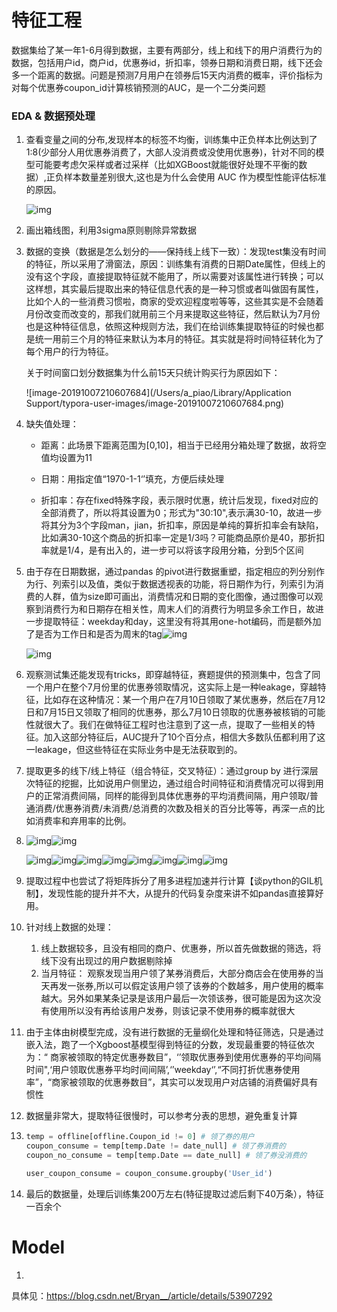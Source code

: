 # 特征工程

数据集给了某一年1-6月得到数据，主要有两部分，线上和线下的用户消费行为的数据，包括用户id，商户id，优惠券id，折扣率，领券日期和消费日期，线下还会多一个距离的数据。问题是预测7月用户在领券后15天内消费的概率，评价指标为对每个优惠券coupon_id计算核销预测的AUC，是一个二分类问题

### EDA & 数据预处理

1. 查看变量之间的分布,发现样本的标签不均衡，训练集中正负样本比例达到了1:8(少部分人用优惠券消费了，大部人没消费或没使用优惠券)，针对不同的模型可能要考虑欠采样或者过采样（比如XGBoost就能很好处理不平衡的数据）,正负样本数量差别很大,这也是为什么会使用 AUC 作为模型性能评估标准的原因。

   ![img](https://img-blog.csdn.net/20161228120229789?watermark/2/text/aHR0cDovL2Jsb2cuY3Nkbi5uZXQvQnJ5YW5fXw==/font/5a6L5L2T/fontsize/400/fill/I0JBQkFCMA==/dissolve/70/gravity/Center)

2. 画出箱线图，利用3sigma原则剔除异常数据

3. 数据的变换（数据是怎么划分的——保持线上线下一致）：发现test集没有时间的特征，所以采用了滑窗法，原因：训练集有消费的日期Date属性，但线上的没有这个字段，直接提取特征就不能用了，所以需要对该属性进行转换；可以这样想，其实最后提取出来的特征信息代表的是一种习惯或者叫做固有属性，比如个人的一些消费习惯啦，商家的受欢迎程度啦等等，这些其实是不会随着月份改变而改变的，那我们就用前三个月来提取这些特征，然后默认为7月份也是这种特征信息，依照这种规则方法，我们在给训练集提取特征的时候也都是统一用前三个月的特征来默认为本月的特征。其实就是将时间特征转化为了每个用户的行为特征。

   关于时间窗口划分数据集为什么前15天只统计购买行为原因如下：

   ![image-20191007210607684](/Users/a_piao/Library/Application Support/typora-user-images/image-20191007210607684.png)

4. 缺失值处理：

   - 距离：此场景下距离范围为[0,10]，相当于已经用分箱处理了数据，故将空值均设置为11

   - 日期：用指定值“1970-1-1‘’填充，方便后续处理

   - 折扣率：存在fixed特殊字段，表示限时优惠，统计后发现，fixed对应的全部消费了，所以将其设置为0；形式为"30:10",表示满30-10，故进一步将其分为3个字段man，jian，折扣率，原因是单纯的算折扣率会有缺陷，比如满30-10这个商品的折扣率一定是1/3吗？可能商品原价是40，那折扣率就是1/4，是有出入的，进一步可以将该字段用分箱，分到5个区间

5. 由于存在日期数据，通过pandas 的pivot进行数据重塑，指定相应的列分别作为行、列索引以及值，类似于数据透视表的功能，将日期作为行，列索引为消费的人群，值为size即可画出，消费情况和日期的变化图像，通过图像可以观察到消费行为和日期存在相关性，周末人们的消费行为明显多余工作日，故进一步提取特征：weekday和day，这里没有将其用one-hot编码，而是额外加了是否为工作日和是否为周末的tag![img](https://img-blog.csdn.net/20161228120150444?watermark/2/text/aHR0cDovL2Jsb2cuY3Nkbi5uZXQvQnJ5YW5fXw==/font/5a6L5L2T/fontsize/400/fill/I0JBQkFCMA==/dissolve/70/gravity/Center)

   ![img](https://img-blog.csdn.net/20161228120202618?watermark/2/text/aHR0cDovL2Jsb2cuY3Nkbi5uZXQvQnJ5YW5fXw==/font/5a6L5L2T/fontsize/400/fill/I0JBQkFCMA==/dissolve/70/gravity/Center)

6. 观察测试集还能发现有tricks，即穿越特征，赛题提供的预测集中，包含了同一个用户在整个7月份里的优惠券领取情况，这实际上是一种leakage，穿越特征，比如存在这种情况：某一个用户在7月10日领取了某优惠券，然后在7月12日和7月15日又领取了相同的优惠券，那么7月10日领取的优惠券被核销的可能性就很大了。我们在做特征工程时也注意到了这一点，提取了一些相关的特征。加入这部分特征后，AUC提升了10个百分点，相信大多数队伍都利用了这一leakage，但这些特征在实际业务中是无法获取到的。

7. 提取更多的线下/线上特征（组合特征，交叉特征）：通过group by 进行深层次特征的挖掘，比如说用户侧里边，通过组合时间特征和消费情况可以得到用户的正常消费间隔，同样的能得到具体优惠券的平均消费间隔，用户领取/普通消费/优惠券消费/未消费/总消费的次数及相关的百分比等等，再深一点的比如消费率和弃用率的比例。

8. ![img](https://img-blog.csdn.net/20161228120331728?watermark/2/text/aHR0cDovL2Jsb2cuY3Nkbi5uZXQvQnJ5YW5fXw==/font/5a6L5L2T/fontsize/400/fill/I0JBQkFCMA==/dissolve/70/gravity/Center)![img](https://img-blog.csdn.net/20161228120321212?watermark/2/text/aHR0cDovL2Jsb2cuY3Nkbi5uZXQvQnJ5YW5fXw==/font/5a6L5L2T/fontsize/400/fill/I0JBQkFCMA==/dissolve/70/gravity/Center)

   ![img](https://img-blog.csdn.net/20161228120341572?watermark/2/text/aHR0cDovL2Jsb2cuY3Nkbi5uZXQvQnJ5YW5fXw==/font/5a6L5L2T/fontsize/400/fill/I0JBQkFCMA==/dissolve/70/gravity/Center)![img](https://img-blog.csdn.net/20161228120350385?watermark/2/text/aHR0cDovL2Jsb2cuY3Nkbi5uZXQvQnJ5YW5fXw==/font/5a6L5L2T/fontsize/400/fill/I0JBQkFCMA==/dissolve/70/gravity/Center)![img](https://img-blog.csdn.net/20161228120400995?watermark/2/text/aHR0cDovL2Jsb2cuY3Nkbi5uZXQvQnJ5YW5fXw==/font/5a6L5L2T/fontsize/400/fill/I0JBQkFCMA==/dissolve/70/gravity/Center)![img](https://img-blog.csdn.net/20161228120413228?watermark/2/text/aHR0cDovL2Jsb2cuY3Nkbi5uZXQvQnJ5YW5fXw==/font/5a6L5L2T/fontsize/400/fill/I0JBQkFCMA==/dissolve/70/gravity/Center)![img](https://img-blog.csdn.net/20161228120423603?watermark/2/text/aHR0cDovL2Jsb2cuY3Nkbi5uZXQvQnJ5YW5fXw==/font/5a6L5L2T/fontsize/400/fill/I0JBQkFCMA==/dissolve/70/gravity/Center)![img](https://img-blog.csdn.net/20161228120433855?watermark/2/text/aHR0cDovL2Jsb2cuY3Nkbi5uZXQvQnJ5YW5fXw==/font/5a6L5L2T/fontsize/400/fill/I0JBQkFCMA==/dissolve/70/gravity/Center)![img](https://img-blog.csdn.net/20161228120444634?watermark/2/text/aHR0cDovL2Jsb2cuY3Nkbi5uZXQvQnJ5YW5fXw==/font/5a6L5L2T/fontsize/400/fill/I0JBQkFCMA==/dissolve/70/gravity/Center)![img](https://img-blog.csdn.net/20161228120458556?watermark/2/text/aHR0cDovL2Jsb2cuY3Nkbi5uZXQvQnJ5YW5fXw==/font/5a6L5L2T/fontsize/400/fill/I0JBQkFCMA==/dissolve/70/gravity/Center)

8. 提取过程中也尝试了将矩阵拆分了用多进程加速并行计算【谈python的GIL机制】，发现性能的提升并不大，从提升的代码复杂度来讲不如pandas直接算好用。

9. 针对线上数据的处理：

   1. 线上数据较多，且没有相同的商户、优惠券，所以首先做数据的筛选，将线下没有出现过的用户数据剔除掉
   2. 当月特征： 观察发现当用户领了某券消费后，大部分商店会在使用券的当天再发一张券,所以可以假定该用户领了该券的个数越多，用户使用的概率越大。另外如果某条记录是该用户最后一次领该券，很可能是因为这次没有使用所以没有再给该用户发券，则该记录不使用券的概率就很大

11. 由于主体由树模型完成，没有进行数据的无量纲化处理和特征筛选，只是通过嵌入法，跑了一个Xgboost基模型得到特征的分数，发现最重要的特征依次为：“ 商家被领取的特定优惠券数目”，‘’领取优惠券到使用优惠券的平均间隔时间",‘用户领取优惠券平均时间间隔’,‘’weekday‘’,“不同打折优惠券使用率”，“商家被领取的优惠券数目”，其实可以发现用户对店铺的消费偏好具有惯性

12. 数据量非常大，提取特征很慢时，可以参考分表的思想，避免重复计算

13. ```python
    temp = offline[offline.Coupon_id != 0] # 领了券的用户
    coupon_consume = temp[temp.Date != date_null] # 领了券消费的
    coupon_no_consume = temp[temp.Date == date_null] # 领了券没消费的
    
    user_coupon_consume = coupon_consume.groupby('User_id')
    ```

14. 最后的数据量，处理后训练集200万左右(特征提取过滤后剩下40万条），特征一百余个

# Model

1. 






具体见：https://blog.csdn.net/Bryan__/article/details/53907292

